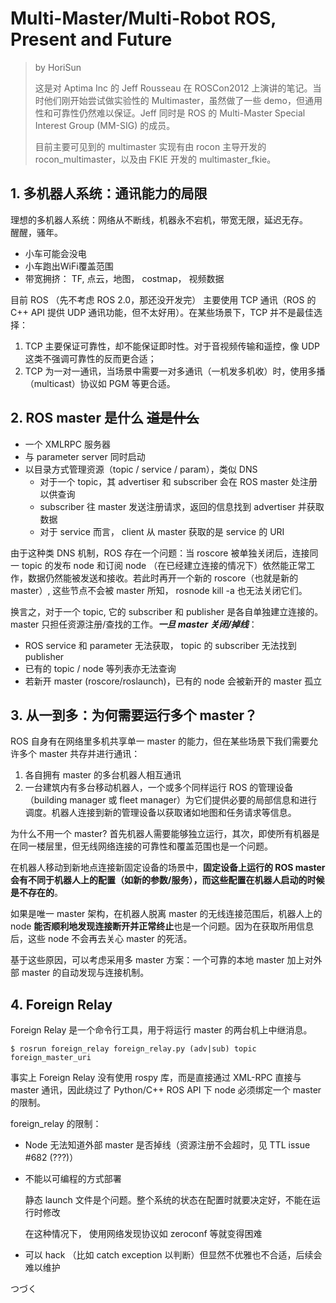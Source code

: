 # Multi-Master/Multi-Robot ROS, Present and Future
> by HoriSun   
> 
> 这是对 Aptima Inc 的 Jeff Rousseau 在 ROSCon2012 上演讲的笔记。当时他们刚开始尝试做实验性的 Multimaster，虽然做了一些 demo，但通用性和可靠性仍然难以保证。Jeff 同时是 ROS 的 Multi-Master Special Interest Group (MM-SIG) 的成员。  
> 
> 目前主要可见到的 multimaster 实现有由 rocon 主导开发的 rocon\_multimaster，以及由 FKIE 开发的 multimaster\_fkie。


## 1. 多机器人系统：通讯能力的局限

理想的多机器人系统：网络从不断线，机器永不宕机，带宽无限，延迟无存。   
醒醒，骚年。
  - 小车可能会没电
  - 小车跑出WiFi覆盖范围
  - 带宽拥挤： TF, 点云，地图， costmap， 视频数据

目前 ROS （先不考虑 ROS 2.0，那还没开发完） 主要使用 TCP 通讯（ROS 的 C++ API 提供 UDP 通讯功能，但不太好用）。在某些场景下，TCP 并不是最佳选择：  
  1. TCP 主要保证可靠性，却不能保证即时性。对于音视频传输和遥控，像 UDP 这类不强调可靠性的反而更合适；
  2. TCP 为一对一通讯，当场景中需要一对多通讯（一机发多机收）时，使用多播（multicast）协议如 PGM 等更合适。
    
    
## 2. ROS master 是什么  ~~道是什么~~

- 一个 XMLRPC 服务器
- 与 parameter server 同时启动
- 以目录方式管理资源（topic / service / param），类似 DNS
  - 对于一个 topic，其 advertiser 和 subscriber 会在 ROS master 处注册以供查询
  - subscriber 往 master 发送注册请求，返回的信息找到 advertiser 并获取数据
  - 对于 service 而言， client 从 master 获取的是 service 的 URI

由于这种类 DNS 机制，ROS 存在一个问题：当 roscore 被单独关闭后，连接同一 topic 的发布 node 和订阅 node （在已经建立连接的情况下）依然能正常工作，数据仍然能被发送和接收。若此时再开一个新的 roscore（也就是新的 master）, 这些节点不会被 master 所知， rosnode kill -a 也无法关闭它们。
    
换言之，对于一个 topic, 它的 subscriber 和 publisher 是各自单独建立连接的。 master 只担任资源注册/查找的工作。**_一旦 master 关闭/掉线_**：
  - ROS service 和 parameter 无法获取， topic 的 subscriber 无法找到 publisher
  - 已有的 topic / node 等列表亦无法查询
  - 若新开 master (roscore/roslaunch)，已有的 node 会被新开的 master 孤立 



## 3. 从一到多：为何需要运行多个 master？

ROS 自身有在网络里多机共享单一 master 的能力，但在某些场景下我们需要允许多个 master 共存并进行通讯：
  1. 各自拥有 master 的多台机器人相互通讯
  2. 一台建筑内有多台移动机器人，一个或多个同样运行 ROS 的管理设备（building manager 或 fleet manager）为它们提供必要的局部信息和进行调度。机器人连接到新的管理设备以获取诸如地图和任务请求等信息。
    
为什么不用一个 master? 首先机器人需要能够独立运行，其次，即使所有机器是在同一楼层里，但无线网络连接的可靠性和覆盖范围也是一个问题。

在机器人移动到新地点连接新固定设备的场景中，**固定设备上运行的 ROS master 会有不同于机器人上的配置（如新的参数/服务），而这些配置在机器人启动的时候是不存在的**。

如果是唯一 master 架构，在机器人脱离 master 的无线连接范围后，机器人上的 node **能否顺利地发现连接断开并正常终止**也是一个问题。因为在获取所用信息后，这些 node 不会再去关心 master 的死活。

基于这些原因，可以考虑采用多 master 方案：一个可靠的本地 master 加上对外部 master 的自动发现与连接机制。


## 4. Foreign Relay 

Foreign Relay 是一个命令行工具，用于将运行 master 的两台机上中继消息。

```
$ rosrun foreign_relay foreign_relay.py (adv|sub) topic foreign_master_uri
```

事实上 Foreign Relay 没有使用 rospy 库，而是直接通过 XML-RPC 直接与 master 通讯，因此绕过了 Python/C++ ROS API 下 node 必须绑定一个 master 的限制。

foreign_relay 的限制：
  - Node 无法知道外部 master 是否掉线（资源注册不会超时，见 TTL issue #682 (???)）
  - 不能以可编程的方式部署
  
    静态 launch 文件是个问题。整个系统的状态在配置时就要决定好，不能在运行时修改
    
    在这种情况下， 使用网络发现协议如 zeroconf 等就变得困难
  - 可以 hack （比如 catch exception 以判断）但显然不优雅也不合适，后续会难以维护
  
  
  
  
  
つづく
  
  
